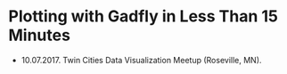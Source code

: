 # Plotting with Gadfly in Less Than 15 Minutes

- 10.07.2017. Twin Cities Data Visualization Meetup (Roseville, MN).